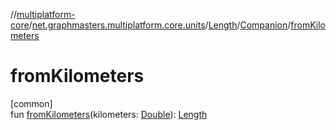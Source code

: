 //[multiplatform-core](../../../../index.md)/[net.graphmasters.multiplatform.core.units](../../index.md)/[Length](../index.md)/[Companion](index.md)/[fromKilometers](from-kilometers.md)

# fromKilometers

[common]\
fun [fromKilometers](from-kilometers.md)(kilometers: [Double](https://kotlinlang.org/api/latest/jvm/stdlib/kotlin/-double/index.html)): [Length](../index.md)
